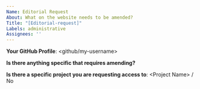 ```yaml
---
Name: Editorial Request
About: What on the website needs to be amended?
Title: "[Editorial-request]"
Labels: administrative
Assignees: ''
---
```


__Your GitHub Profile__: \<github/my-username\>

__Is there anything specific that requires amending?__

__Is there a specific project you are requesting access to__: \<Project Name\> / No
